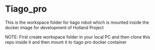 # Tiago_pro
This is the workspace folder for tiago robot which is mounted inside the docker image for development of Holland Project

NOTE: First create workspace folder in your local PC and then clone this repo inside it and then mount it to tiago pro docker container
